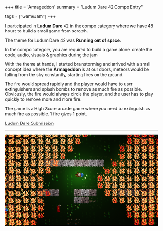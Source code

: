 +++
title = 'Armageddon'
summary = "Ludum Dare 42 Compo Entry"

tags = ["GameJam"]
+++

I participated in **Ludum Dare** 42 in the compo category where we have 48 hours to build a small game from scratch.

The theme for Ludum Dare 42 was **Running out of space**.

In the compo category, you are required to build a game alone, create the code, audio, visuals & graphics during the jam.

With the theme at hands, I started brainstorming and arrived with a small concept idea where the **Armageddon** is at our doors, meteors would be falling from the sky constantly, starting fires on the ground.

The fire would spread rapidly and the player would have to user extinguishers and splash bombs to remove as much fire as possible. Obviously, the fire would always circle the player, and the user has to play quickly to remove more and more fire.

The game is a High Score arcade game where you need to extinguish as much fire as possible. 1 fire gives 1 point.

[Ludum Dare Submission](https://ldjam.com/events/ludum-dare/42/armageddon)

---
![](./arma_01.png)